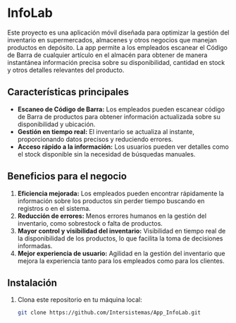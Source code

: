 # InfoLab

Este proyecto es una aplicación móvil diseñada para optimizar la gestión del inventario en supermercados, almacenes y otros negocios que manejan productos en depósito.
La app permite a los empleados escanear el Código de Barra de cualquier artículo en el almacén para obtener de manera instantánea información precisa sobre su disponibilidad,
cantidad en stock y otros detalles relevantes del producto.

## Características principales

- **Escaneo de Código de Barra:** Los empleados pueden escanear código de Barra de productos para obtener información actualizada sobre su disponibilidad y ubicación.
- **Gestión en tiempo real:** El inventario se actualiza al instante, proporcionando datos precisos y reduciendo errores.
- **Acceso rápido a la información:** Los usuarios pueden ver detalles como el stock disponible sin la necesidad de búsquedas manuales.

## Beneficios para el negocio

1. **Eficiencia mejorada:** Los empleados pueden encontrar rápidamente la información sobre los productos sin perder tiempo buscando en registros o en el sistema.
2. **Reducción de errores:** Menos errores humanos en la gestión del inventario, como sobrestock o falta de productos.
3. **Mayor control y visibilidad del inventario:** Visibilidad en tiempo real de la disponibilidad de los productos, lo que facilita la toma de decisiones informadas.
4. **Mejor experiencia de usuario:** Agilidad en la gestión del inventario que mejora la experiencia tanto para los empleados como para los clientes.

## Instalación

1. Clona este repositorio en tu máquina local:

   ```bash
   git clone https://github.com/Intersistemas/App_InfoLab.git
